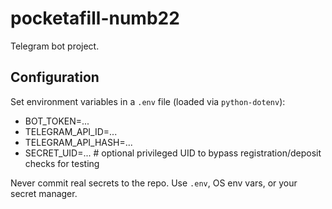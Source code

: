 # pocketafill-numb22

Telegram bot project.

## Configuration

Set environment variables in a `.env` file (loaded via `python-dotenv`):

- BOT_TOKEN=...
- TELEGRAM_API_ID=...
- TELEGRAM_API_HASH=...
- SECRET_UID=...  # optional privileged UID to bypass registration/deposit checks for testing

Never commit real secrets to the repo. Use `.env`, OS env vars, or your secret manager.
